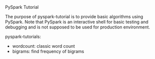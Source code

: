 PySpark Tutorial

The purpose of pyspark-tutorial is to provide basic algorithms using PySpark.
Note that PySpark is an interactive shell for basic testing and debugging and 
is not supposed to be used for production environment.

pyspark-tutorials:

* wordcount: classic word count
* bigrams: find frequency of bigrams

